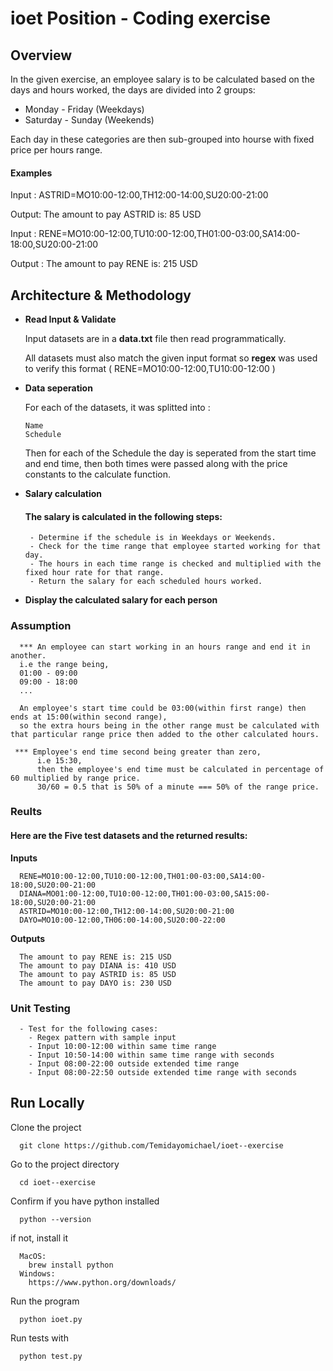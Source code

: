 
# ioet Position - Coding exercise

## Overview

  In the given exercise, an employee salary is to be calculated based on the days and hours worked,
  the days are divided into 2 groups:
  
  - Monday - Friday (Weekdays)
  - Saturday - Sunday (Weekends)

  Each day in these categories are then sub-grouped into hourse with fixed price per hours range.

#### Examples   
  Input : ASTRID=MO10:00-12:00,TH12:00-14:00,SU20:00-21:00
  
  Output: The amount to pay ASTRID is: 85 USD

  Input : RENE=MO10:00-12:00,TU10:00-12:00,TH01:00-03:00,SA14:00-18:00,SU20:00-21:00
 
  Output : The amount to pay RENE is: 215 USD

## Architecture & Methodology
- **Read Input & Validate**
  
  Input datasets are in a **data.txt** file then read programmatically.
  
  All datasets must also match the given input format so **regex** was used to verify this format ( RENE=MO10:00-12:00,TU10:00-12:00 )

- **Data seperation**

  For each of the datasets, it was splitted into :
    
      Name
      Schedule
  Then for each of the Schedule the day is seperated from the start time and end time, then both times were passed along with the price constants to the calculate function.

- **Salary calculation**
    
    #### The salary is calculated in the following steps:
       - Determine if the schedule is in Weekdays or Weekends.
       - Check for the time range that employee started working for that day.
       - The hours in each time range is checked and multiplied with the fixed hour rate for that range.
       - Return the salary for each scheduled hours worked.

- **Display the calculated salary for each person**
### **Assumption**

```
  *** An employee can start working in an hours range and end it in another. 
  i.e the range being, 
  01:00 - 09:00
  09:00 - 18:00
  ...

  An employee's start time could be 03:00(within first range) then ends at 15:00(within second range),
  so the extra hours being in the other range must be calculated with that particular range price then added to the other calculated hours.

 *** Employee's end time second being greater than zero, 
      i.e 15:30, 
      then the employee's end time must be calculated in percentage of 60 multiplied by range price.
      30/60 = 0.5 that is 50% of a minute === 50% of the range price.
```
### **Reults**
  #### Here are the Five test datasets and the returned results:
  **Inputs**

      RENE=MO10:00-12:00,TU10:00-12:00,TH01:00-03:00,SA14:00-18:00,SU20:00-21:00
      DIANA=MO01:00-12:00,TU10:00-12:00,TH01:00-03:00,SA15:00-18:00,SU20:00-21:00
      ASTRID=MO10:00-12:00,TH12:00-14:00,SU20:00-21:00
      DAYO=MO10:00-12:00,TH06:00-14:00,SU20:00-22:00
  **Outputs**

      The amount to pay RENE is: 215 USD
      The amount to pay DIANA is: 410 USD
      The amount to pay ASTRID is: 85 USD
      The amount to pay DAYO is: 230 USD
### **Unit Testing**
  
  ```
    - Test for the following cases:
      - Regex pattern with sample input
      - Input 10:00-12:00 within same time range
      - Input 10:50-14:00 within same time range with seconds
      - Input 08:00-22:00 outside extended time range
      - Input 08:00-22:50 outside extended time range with seconds
  ```

## Run Locally

Clone the project

```
  git clone https://github.com/Temidayomichael/ioet--exercise
```

Go to the project directory

```
  cd ioet--exercise
```
Confirm if you have python installed

```
  python --version
```

if not, install it

```
  MacOS:
    brew install python
  Windows:
    https://www.python.org/downloads/
```
Run the program

```
  python ioet.py
```

Run tests with

```
  python test.py
```

